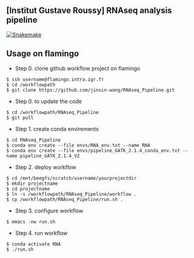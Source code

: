 ## [Institut Gustave Roussy] RNAseq analysis pipeline

[![Snakemake](https://img.shields.io/badge/snakemake-≥6.3.0-brightgreen.svg)](https://snakemake.github.io)

## Usage on flamingo

- Step 0. clone github workflow project on flamingo
```
$ ssh username@flamingo.intra.igr.fr
$ cd /workflowpath
$ git clone https://github.com/jinxin-wang/RNAseq_Pipeline.git
```
- Step 0. to update the code
```
$ cd /workflowpath/RNAseq_Pipeline
$ git pull
```
- Step 1. create conda envirements 
```
$ cd RNAseq_Pipeline
$ conda env create --file envs/RNA_env.txt --name RNA
$ conda env create --file envs/pipeline_GATK_2.1.4_conda_env.txt --name pipeline_GATK_2.1.4_V2
```
- Step 2. deploy workflow
```
$ cd /mnt/beegfs/scratch/username/yourprojectdir
$ mkdir projectname
$ cd projectname
$ ln -s /workflowpath/RNAseq_Pipeline/workflow .
$ cp /workflowpath/RNAseq_Pipeline/run.sh .
```
- Step 3. configure workflow
```
$ emacs -nw run.sh
```
- Step 4. run workflow
```
$ conda activate RNA
$ ./run.sh
